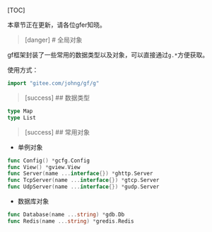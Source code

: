
[TOC]


本章节正在更新，请各位gfer知晓。


>[danger] # 全局对象

gf框架封装了一些常用的数据类型以及对象，可以直接通过```g.*```方便获取。

使用方式：
```go
import "gitee.com/johng/gf/g"
```

>[success] ## 数据类型
```go
type Map
type List
```
>[success] ## 常用对象

* 单例对象
```go
func Config() *gcfg.Config
func View() *gview.View
func Server(name ...interface{}) *ghttp.Server
func TcpServer(name ...interface{}) *gtcp.Server
func UdpServer(name ...interface{}) *gudp.Server
```
* 数据库对象
```go
func Database(name ...string) *gdb.Db
func Redis(name ...string) *gredis.Redis
```

